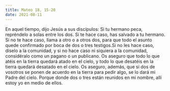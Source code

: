 ```yaml
---
title: Mateo 18, 15-20
date: 2021-08-11
---
```


En aquel tiempo, dijo Jesús a sus discípulos: Si tu hermano peca, repréndelo a solas
entre los dos.
Si te hace caso, has salvado a tu hermano.
Si no te hace caso, llama a otro o a otros dos, para que todo el asunto quede
confirmado por boca de dos o tres testigos.Si no les hace caso, díselo a la comunidad, y si no hace caso ni siquiera a la
comunidad, considéralo como un pagano o un publicano.
Os aseguro que todo lo que atéis en la tierra quedará atado en el cielo, y todo lo que
desatéis en la tierra quedará desatado en el cielo.
Os aseguro, además, que si dos de vosotros se ponen de acuerdo en la tierra para
pedir algo, se lo dará mi Padre del cielo.
Porque donde dos o tres están reunidos en mi nombre, allí estoy yo en medio de
ellos.
